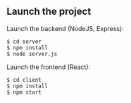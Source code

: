 ## Launch the project
Launch the backend (NodeJS, Express):
```
$ cd server
$ npm install
$ node server.js
```

Launch the frontend (React):
```
$ cd client
$ npm install
$ npm start
```
